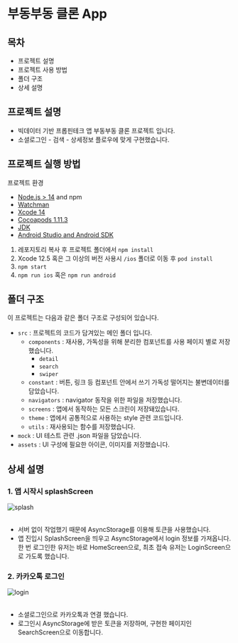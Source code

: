 # 부동부동 클론 App

## 목차

- 프로젝트 설명
- 프로젝트 사용 방법
- 폴더 구조
- 상세 설명

## 프로젝트 설명

- 빅데이터 기반 프롭핀테크 앱 부동부동 클론 프로젝트 입니다.
- 소셜로그인 - 검색 - 상세정보 플로우에 맞게 구현했습니다.

## 프로젝트 실행 방법

프로젝트 환경

- [Node.js > 14](https://nodejs.org) and npm
- [Watchman](https://facebook.github.io/watchman)
- [Xcode 14](https://developer.apple.com/xcode)
- [Cocoapods 1.11.3](https://cocoapods.org)
- [JDK](https://www.oracle.com/java/technologies/javase-jdk11-downloads.html)
- [Android Studio and Android SDK](https://developer.android.com/studio)

1. 레포지토리 복사 후 프로젝트 폴더에서 `npm install`
2. Xcode 12.5 혹은 그 이상의 버전 사용시 `/ios` 폴더로 이동 후 `pod install`
3. `npm start`
4. `npm run ios` 혹은 `npm run android`

## 폴더 구조

이 프로젝트는 다음과 같은 폴더 구조로 구성되어 있습니다.

- `src` : 프로젝트의 코드가 담겨있는 메인 폴더 입니다.
  - `components` : 재사용, 가독성을 위해 분리한 컴포넌트를 사용 페이지 별로 저장했습니다.
    - `detail`
    - `search`
    - `swiper`
  - `constant` : 버튼, 링크 등 컴포넌트 안에서 쓰기 가독성 떨어지는 불변데이터를 담았습니다.
  - `navigators` : navigator 동작을 위한 파일을 저장했습니다.
  - `screens` : 앱에서 동작하는 모든 스크린이 저장돼있습니다.
  - `theme` : 앱에서 공통적으로 사용하는 style 관련 코드입니다.
  - `utils` : 재사용되는 함수를 저장했습니다.
- `mock` : UI 테스트 관련 .json 파일을 담았습니다.
- `assets` : UI 구성에 필요한 아이콘, 이미지를 저장했습니다.

## 상세 설명

### 1. 앱 시작시 splashScreen

![splash](https://user-images.githubusercontent.com/100523313/212856183-49c489c9-4185-44b6-bee3-b6d2fb9aace5.gif)  
</br>

- 서버 없이 작업했기 때문에 AsyncStorage를 이용해 토큰을 사용했습니다.
- 앱 진입시 SplashScreen을 띄우고 AsyncStorage에서 login 정보를 가져옵니다. 한 번 로그인한 유저는 바로 HomeScreen으로, 최초 접속 유저는 LoginScreen으로 가도록 했습니다.

### 2. 카카오톡 로그인

![login](https://user-images.githubusercontent.com/100523313/212856999-1b5da9ee-215f-41ae-9beb-5ac288f1abef.gif)  
</br>

- 소셜로그인으로 카카오톡과 연결 했습니다.
- 로그인시 AsyncStorage에 받은 토큰을 저장하며, 구현한 페이지인 SearchScreen으로 이동합니다.
